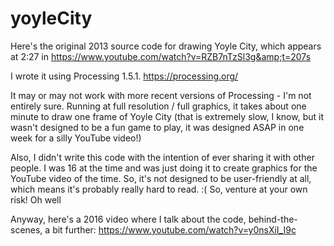# yoyleCity
Here's the original 2013 source code for drawing Yoyle City, which appears at 2:27 in https://www.youtube.com/watch?v=RZB7nTzSl3g&amp;t=207s

I wrote it using Processing 1.5.1. https://processing.org/

It may or may not work with more recent versions of Processing - I'm not entirely sure. Running at full resolution / full graphics, it takes about one minute to draw one frame of Yoyle City (that is extremely slow, I know, but it wasn't designed to be a fun game to play, it was designed ASAP in one week for a silly YouTube video!)

Also, I didn't write this code with the intention of ever sharing it with other people. I was 16 at the time and was just doing it to create graphics for the YouTube video of the time. So, it's not designed to be user-friendly at all, which means it's probably really hard to read. :( So, venture at your own risk! Oh well

Anyway, here's a 2016 video where I talk about the code, behind-the-scenes, a bit further:
https://www.youtube.com/watch?v=y0nsXiI_I9c
